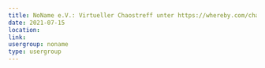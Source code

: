 ```yaml
---
title: NoName e.V.: Virtueller Chaostreff unter https://whereby.com/chaos-hd?roundedCornersOff
date: 2021-07-15
location: 
link: 
usergroup: noname
type: usergroup
---
```

